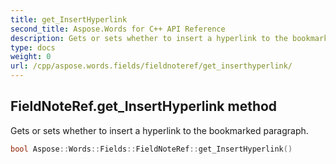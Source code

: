 ```yaml
---
title: get_InsertHyperlink
second_title: Aspose.Words for C++ API Reference
description: Gets or sets whether to insert a hyperlink to the bookmarked paragraph. 
type: docs
weight: 0
url: /cpp/aspose.words.fields/fieldnoteref/get_inserthyperlink/
---
```

## FieldNoteRef.get_InsertHyperlink method


Gets or sets whether to insert a hyperlink to the bookmarked paragraph.

```cpp
bool Aspose::Words::Fields::FieldNoteRef::get_InsertHyperlink()
```

